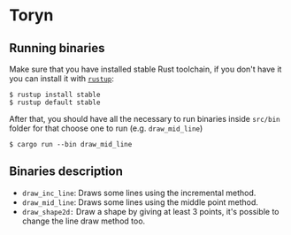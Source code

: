# Toryn

## Running binaries

Make sure that you have installed stable Rust toolchain, if you don't have it you
can install it with [`rustup`](https://rustup.rs/): 

```
$ rustup install stable
$ rustup default stable
```

After that, you should have all the necessary to run binaries inside `src/bin` folder
for that choose one to run (e.g. `draw_mid_line`) 

```
$ cargo run --bin draw_mid_line
```


## Binaries description

- `draw_inc_line`: Draws some lines using the incremental method.
- `draw_mid_line`: Draws some lines using the middle point method.
- `draw_shape2d:` Draw a shape by giving at least 3 points, it's possible to change the line draw method too.